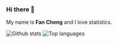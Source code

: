 ### Hi there 👋

My name is **Fan Cheng** and I love statistics. 

![Github stats](https://github-readme-stats.vercel.app/api?username=ffancheng)
![Top languages](https://github-readme-stats.vercel.app/api/top-langs/?username=ffancheng&hide=html,jupyter%20notebook,JavaScript,PostScript,SCSS,Less&layout=compact&langs_count=10)


<!--
**ffancheng/ffancheng** is a ✨ _special_ ✨ repository because its `README.md` (this file) appears on your GitHub profile.

Here are some ideas to get you started:

- 🔭 I’m currently working on ...
- 🌱 I’m currently learning ...
- 👯 I’m looking to collaborate on ...
- 🤔 I’m looking for help with ...
- 💬 Ask me about ...
- 📫 How to reach me: ...
- 😄 Pronouns: ...
- ⚡ Fun fact: ...
-->
